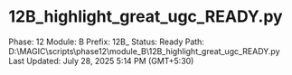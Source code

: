 # 12B_highlight_great_ugc_READY.py

Phase: 12
Module: B
Prefix: 12B_
Status: Ready
Path: D:\MAGIC\scripts\phase12\module_B\12B_highlight_great_ugc_READY.py
Last Updated: July 28, 2025 5:14 PM (GMT+5:30)